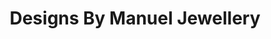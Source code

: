 ---
title: "Designs By Manuel Jewellery"
url: /calgary/designs-by-manuel-jewellery/
shop: jewelry
---